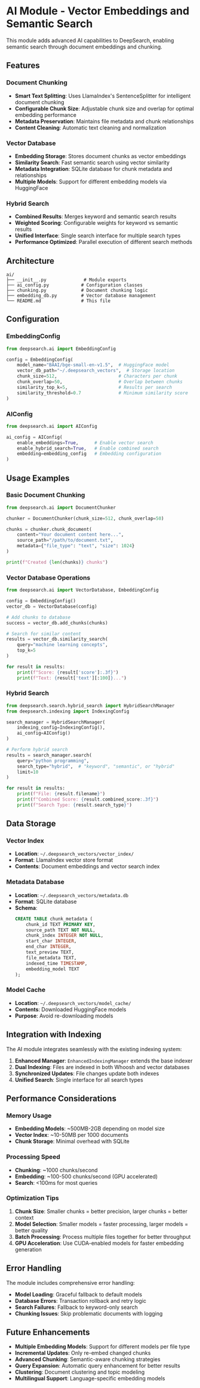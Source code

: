 # AI Module - Vector Embeddings and Semantic Search

This module adds advanced AI capabilities to DeepSearch, enabling semantic search through document embeddings and chunking.

## Features

### Document Chunking
- **Smart Text Splitting**: Uses LlamaIndex's SentenceSplitter for intelligent document chunking
- **Configurable Chunk Size**: Adjustable chunk size and overlap for optimal embedding performance
- **Metadata Preservation**: Maintains file metadata and chunk relationships
- **Content Cleaning**: Automatic text cleaning and normalization

### Vector Database
- **Embedding Storage**: Stores document chunks as vector embeddings
- **Similarity Search**: Fast semantic search using vector similarity
- **Metadata Integration**: SQLite database for chunk metadata and relationships
- **Multiple Models**: Support for different embedding models via HuggingFace

### Hybrid Search
- **Combined Results**: Merges keyword and semantic search results
- **Weighted Scoring**: Configurable weights for keyword vs semantic results
- **Unified Interface**: Single search interface for multiple search types
- **Performance Optimized**: Parallel execution of different search methods

## Architecture

```
ai/
├── __init__.py              # Module exports
├── ai_config.py            # Configuration classes
├── chunking.py             # Document chunking logic
├── embedding_db.py         # Vector database management
└── README.md               # This file
```

## Configuration

### EmbeddingConfig
```python
from deepsearch.ai import EmbeddingConfig

config = EmbeddingConfig(
    model_name="BAAI/bge-small-en-v1.5",  # HuggingFace model
    vector_db_path="~/.deepsearch_vectors",  # Storage location
    chunk_size=512,                       # Characters per chunk
    chunk_overlap=50,                     # Overlap between chunks
    similarity_top_k=5,                   # Results per search
    similarity_threshold=0.7              # Minimum similarity score
)
```

### AIConfig
```python
from deepsearch.ai import AIConfig

ai_config = AIConfig(
    enable_embeddings=True,      # Enable vector search
    enable_hybrid_search=True,   # Enable combined search
    embedding=embedding_config   # Embedding configuration
)
```

## Usage Examples

### Basic Document Chunking
```python
from deepsearch.ai import DocumentChunker

chunker = DocumentChunker(chunk_size=512, chunk_overlap=50)

chunks = chunker.chunk_document(
    content="Your document content here...",
    source_path="/path/to/document.txt",
    metadata={"file_type": "text", "size": 1024}
)

print(f"Created {len(chunks)} chunks")
```

### Vector Database Operations
```python
from deepsearch.ai import VectorDatabase, EmbeddingConfig

config = EmbeddingConfig()
vector_db = VectorDatabase(config)

# Add chunks to database
success = vector_db.add_chunks(chunks)

# Search for similar content
results = vector_db.similarity_search(
    query="machine learning concepts",
    top_k=5
)

for result in results:
    print(f"Score: {result['score']:.3f}")
    print(f"Text: {result['text'][:100]}...")
```

### Hybrid Search
```python
from deepsearch.search.hybrid_search import HybridSearchManager
from deepsearch.indexing import IndexingConfig

search_manager = HybridSearchManager(
    indexing_config=IndexingConfig(),
    ai_config=AIConfig()
)

# Perform hybrid search
results = search_manager.search(
    query="python programming",
    search_type="hybrid",  # "keyword", "semantic", or "hybrid"
    limit=10
)

for result in results:
    print(f"File: {result.filename}")
    print(f"Combined Score: {result.combined_score:.3f}")
    print(f"Search Type: {result.search_type}")
```

## Data Storage

### Vector Index
- **Location**: `~/.deepsearch_vectors/vector_index/`
- **Format**: LlamaIndex vector store format
- **Contents**: Document embeddings and vector search index

### Metadata Database
- **Location**: `~/.deepsearch_vectors/metadata.db`
- **Format**: SQLite database
- **Schema**:
  ```sql
  CREATE TABLE chunk_metadata (
      chunk_id TEXT PRIMARY KEY,
      source_path TEXT NOT NULL,
      chunk_index INTEGER NOT NULL,
      start_char INTEGER,
      end_char INTEGER,
      text_preview TEXT,
      file_metadata TEXT,
      indexed_time TIMESTAMP,
      embedding_model TEXT
  );
  ```

### Model Cache
- **Location**: `~/.deepsearch_vectors/model_cache/`
- **Contents**: Downloaded HuggingFace models
- **Purpose**: Avoid re-downloading models

## Integration with Indexing

The AI module integrates seamlessly with the existing indexing system:

1. **Enhanced Manager**: `EnhancedIndexingManager` extends the base indexer
2. **Dual Indexing**: Files are indexed in both Whoosh and vector databases
3. **Synchronized Updates**: File changes update both indexes
4. **Unified Search**: Single interface for all search types

## Performance Considerations

### Memory Usage
- **Embedding Models**: ~500MB-2GB depending on model size
- **Vector Index**: ~10-50MB per 1000 documents
- **Chunk Storage**: Minimal overhead with SQLite

### Processing Speed
- **Chunking**: ~1000 chunks/second
- **Embedding**: ~100-500 chunks/second (GPU accelerated)
- **Search**: <100ms for most queries

### Optimization Tips
1. **Chunk Size**: Smaller chunks = better precision, larger chunks = better context
2. **Model Selection**: Smaller models = faster processing, larger models = better quality
3. **Batch Processing**: Process multiple files together for better throughput
4. **GPU Acceleration**: Use CUDA-enabled models for faster embedding generation

## Error Handling

The module includes comprehensive error handling:

- **Model Loading**: Graceful fallback to default models
- **Database Errors**: Transaction rollback and retry logic
- **Search Failures**: Fallback to keyword-only search
- **Chunking Issues**: Skip problematic documents with logging

## Future Enhancements

- **Multiple Embedding Models**: Support for different models per file type
- **Incremental Updates**: Only re-embed changed chunks
- **Advanced Chunking**: Semantic-aware chunking strategies
- **Query Expansion**: Automatic query enhancement for better results
- **Clustering**: Document clustering and topic modeling
- **Multilingual Support**: Language-specific embedding models
